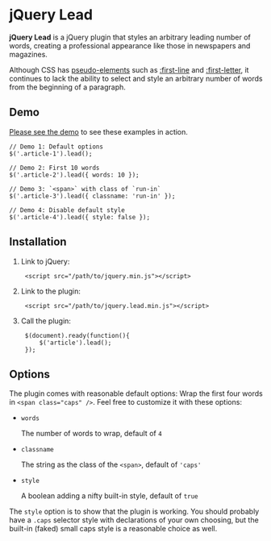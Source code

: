 # jQuery Lead

**jQuery Lead** is a jQuery plugin that styles an arbitrary leading number of words, creating a professional appearance like those in newspapers and magazines.

Although CSS has [pseudo-elements](http://www.w3.org/TR/CSS2/selector.html#pseudo-element-selectors) such as [:first-line](http://www.w3.org/TR/CSS2/selector.html#first-line-pseudo) and [:first-letter](http://www.w3.org/TR/CSS2/selector.html#first-letter), it continues to lack the ability to select and style an arbitrary number of words from the beginning of a paragraph.

## Demo

[Please see the demo](http://richardcornish.github.io/jQuery-Lead/) to see these examples in action.

    // Demo 1: Default options
    $('.article-1').lead();

    // Demo 2: First 10 words
    $('.article-2').lead({ words: 10 });

    // Demo 3: `<span>` with class of `run-in`
    $('.article-3').lead({ classname: 'run-in' });

    // Demo 4: Disable default style
    $('.article-4').lead({ style: false });

## Installation

1. Link to jQuery:

        <script src="/path/to/jquery.min.js"></script>

2. Link to the plugin:

        <script src="/path/to/jquery.lead.min.js"></script>

3. Call the plugin:

        $(document).ready(function(){
            $('article').lead();
        });

## Options

The plugin comes with reasonable default options: Wrap the first four words in `<span class="caps" />`. Feel free to customize it with these options:

- `words`

    The number of words to wrap, default of `4`

- `classname`

    The string as the class of the `<span>`, default of `'caps'`

- `style`

    A boolean adding a nifty built-in style, default of `true`

The `style` option is to show that the plugin is working. You should probably have a `.caps` selector style with declarations of your own choosing, but the built-in (faked) small caps style is a reasonable choice as well.